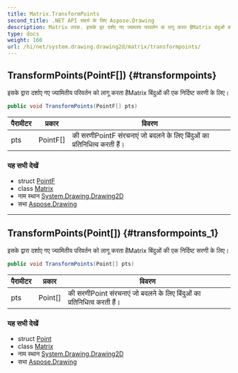 ```yaml
---
title: Matrix.TransformPoints
second_title: .NET API संदर्भ के लिए Aspose.Drawing
description: Matrix तरक. इसके द्वर दर्शए गए ज्यमतय परवर्तन क लगू करत हैMatrix बंदुओं क एक नर्दष्ट सरण के लए
type: docs
weight: 160
url: /hi/net/system.drawing.drawing2d/matrix/transformpoints/
---
```

## TransformPoints(PointF[]) {#transformpoints}

इसके द्वारा दर्शाए गए ज्यामितीय परिवर्तन को लागू करता हैMatrix बिंदुओं की एक निर्दिष्ट सरणी के लिए।

```csharp
public void TransformPoints(PointF[] pts)
```

| पैरामीटर | प्रकार | विवरण |
| --- | --- | --- |
| pts | PointF[] | की सरणीPointF संरचनाएं जो बदलने के लिए बिंदुओं का प्रतिनिधित्व करती हैं। |

### यह सभी देखें

* struct [PointF](../../../system.drawing/pointf/)
* class [Matrix](../)
* नाम स्थान [System.Drawing.Drawing2D](../../matrix/)
* सभा [Aspose.Drawing](../../../)

---

## TransformPoints(Point[]) {#transformpoints_1}

इसके द्वारा दर्शाए गए ज्यामितीय परिवर्तन को लागू करता हैMatrix बिंदुओं की एक निर्दिष्ट सरणी के लिए।

```csharp
public void TransformPoints(Point[] pts)
```

| पैरामीटर | प्रकार | विवरण |
| --- | --- | --- |
| pts | Point[] | की सरणीPoint संरचनाएं जो बदलने के लिए बिंदुओं का प्रतिनिधित्व करती हैं। |

### यह सभी देखें

* struct [Point](../../../system.drawing/point/)
* class [Matrix](../)
* नाम स्थान [System.Drawing.Drawing2D](../../matrix/)
* सभा [Aspose.Drawing](../../../)


